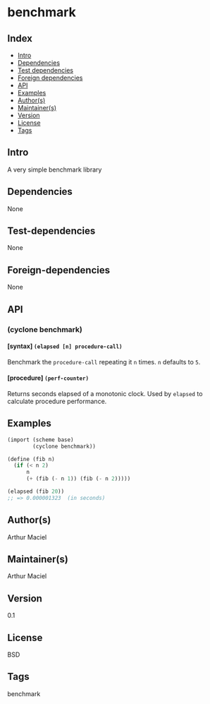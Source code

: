 # benchmark

## Index 
- [Intro](#Intro)
- [Dependencies](#Dependencies)
- [Test dependencies](#Test-dependencies)
- [Foreign dependencies](#Foreign-dependencies)
- [API](#API)
- [Examples](#Examples)
- [Author(s)](#Author(s))
- [Maintainer(s)](#Maintainer(s))
- [Version](#Version) 
- [License](#License) 
- [Tags](#Tags) 

## Intro 
A very simple benchmark library

## Dependencies 
None

## Test-dependencies 
None

## Foreign-dependencies 
None

## API 

### (cyclone benchmark)

#### [syntax]   `(elapsed [n] procedure-call)`
Benchmark the `procedure-call` repeating it `n` times. `n` defaults to `5`.

#### [procedure]   `(perf-counter)`
Returns seconds elapsed of a monotonic clock. Used by `elapsed` to calculate procedure performance.


## Examples
```scheme
(import (scheme base)
        (cyclone benchmark))

(define (fib n)
  (if (< n 2)
      n
      (+ (fib (- n 1)) (fib (- n 2)))))

(elapsed (fib 20))
;; => 0.000001323  (in seconds)
```

## Author(s)
Arthur Maciel

## Maintainer(s) 
Arthur Maciel

## Version 
0.1

## License 
BSD

## Tags 
benchmark
